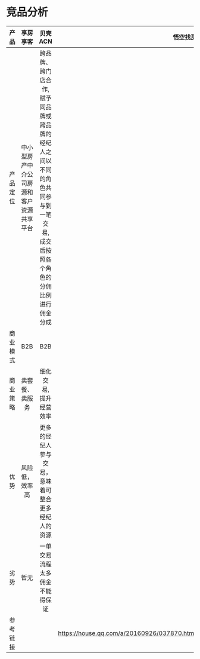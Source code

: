 # 竞品分析

| 产品 | 享房享客 | 贝壳ACN | 悟空找房-有房有客 |
| :-: | :-: | :-: | :-: |
| 产品定位 | 中小型房产中介公司房源和客户资源共享平台 | 跨品牌、跨门店合作,赋予同品牌或跨品牌的经纪人之间以不同的角色共同参与到一笔交易,成交后按照各个角色的分佣比例进行佣金分成 |  |
| 商业模式 | B2B | B2B |  |
| 商业策略 | 卖套餐、卖服务 | 细化交易,提升经营效率 |  |
| 优势 | 风险低，效率高 | 更多的经纪人参与交易，意味着可整合更多经纪人的资源 |  |
| 劣势 | 暂无 | 一单交易流程太多佣金不能得保证 |  |
| 参考链接 |  |  | https://house.qq.com/a/20160926/037870.htm,https://sh.focus.cn/zixun/e76f981b71d0cec3.html |
